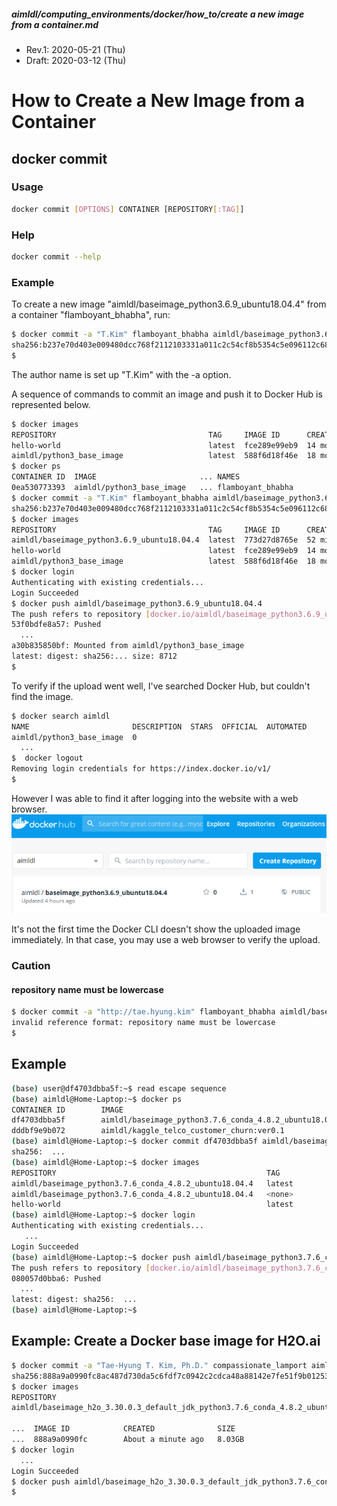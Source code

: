 ##### aimldl/computing_environments/docker/how_to/create a new image from a container.md
* Rev.1: 2020-05-21 (Thu)
* Draft: 2020-03-12 (Thu)
# How to Create a New Image from a Container

## docker commit
### Usage
```bash
docker commit [OPTIONS] CONTAINER [REPOSITORY[:TAG]]
```
### Help
```bash
docker commit --help
```
### Example
To create a new image "aimldl/baseimage_python3.6.9_ubuntu18.04.4" from a container "flamboyant_bhabha", run:
```bash
$ docker commit -a "T.Kim" flamboyant_bhabha aimldl/baseimage_python3.6.9_ubuntu18.04.4
sha256:b237e70d403e009480dcc768f2112103331a011c2c54cf8b5354c5e096112c68
$
```
The author name is set up "T.Kim" with the -a option.

A sequence of commands to commit an image and push it to Docker Hub is represented below.
```bash
$ docker images
REPOSITORY                                  TAG     IMAGE ID      CREATED         SIZE
hello-world                                 latest  fce289e99eb9  14 months ago   1.84kB
aimldl/python3_base_image                   latest  588f6d18f46e  18 months ago   1.09GB
$ docker ps
CONTAINER ID  IMAGE                       ... NAMES
0ea530773393  aimldl/python3_base_image   ... flamboyant_bhabha
$ docker commit -a "T.Kim" flamboyant_bhabha aimldl/baseimage_python3.6.9_ubuntu18.04.4
sha256:b237e70d403e009480dcc768f2112103331a011c2c54cf8b5354c5e096112c68
$ docker images
REPOSITORY                                  TAG     IMAGE ID      CREATED         SIZE
aimldl/baseimage_python3.6.9_ubuntu18.04.4  latest  773d27d8765e  52 minutes ago  1.57GB
hello-world                                 latest  fce289e99eb9  14 months ago   1.84kB
aimldl/python3_base_image                   latest  588f6d18f46e  18 months ago   1.09GB
$ docker login
Authenticating with existing credentials...
Login Succeeded
$ docker push aimldl/baseimage_python3.6.9_ubuntu18.04.4
The push refers to repository [docker.io/aimldl/baseimage_python3.6.9_ubuntu18.04.4]
53f0bdfe8a57: Pushed                                                  
  ...
a30b835850bf: Mounted from aimldl/python3_base_image
latest: digest: sha256:... size: 8712
$
```

To verify if the upload went well, I've searched Docker Hub, but couldn't find the image.
```bash
$ docker search aimldl
NAME                       DESCRIPTION  STARS  OFFICIAL  AUTOMATED
aimldl/python3_base_image  0
  ...
$  docker logout
Removing login credentials for https://index.docker.io/v1/
$
```
However I was able to find it after logging into the website with a web browser.
<img src="images/dockerhub-homepage-aimldl-baseimage_python3.6.9_ubuntu18.04.4.png">

It's not the first time the Docker CLI doesn't show the uploaded image immediately.
In that case, you may use a web browser to verify the upload.

### Caution
#### repository name must be lowercase
```bash
$ docker commit -a "http://tae.hyung.kim" flamboyant_bhabha aimldl/baseimage_Python3.6.9_Ubuntu18.04.4
invalid reference format: repository name must be lowercase
$
```

## Example
```bash
(base) user@df4703dbba5f:~$ read escape sequence
(base) aimldl@Home-Laptop:~$ docker ps
CONTAINER ID        IMAGE                                                    COMMAND             CREATED             STATUS              PORTS                    NAMES
df4703dbba5f        aimldl/baseimage_python3.7.6_conda_4.8.2_ubuntu18.04.4   "bash"              About an hour ago   Up About an hour                             conda
dddbf9e9b072        aimldl/kaggle_telco_customer_churn:ver0.1                "bash"              2 hours ago         Up 2 hours          0.0.0.0:8080->8080/tcp   telco
(base) aimldl@Home-Laptop:~$ docker commit df4703dbba5f aimldl/baseimage_python3.7.6_conda_4.8.2_ubuntu18.04.4
sha256:  ...
(base) aimldl@Home-Laptop:~$ docker images
REPOSITORY                                               TAG                 IMAGE ID            CREATED             SIZE
aimldl/baseimage_python3.7.6_conda_4.8.2_ubuntu18.04.4   latest              1b5f015ba472        17 seconds ago      5.84GB
aimldl/baseimage_python3.7.6_conda_4.8.2_ubuntu18.04.4   <none>              562fb67f8f2d        8 days ago          5.44GB
hello-world                                              latest              fce289e99eb9        14 months ago       1.84kB
(base) aimldl@Home-Laptop:~$ docker login
Authenticating with existing credentials...
   ...
Login Succeeded
(base) aimldl@Home-Laptop:~$ docker push aimldl/baseimage_python3.7.6_conda_4.8.2_ubuntu18.04.4:latest
The push refers to repository [docker.io/aimldl/baseimage_python3.7.6_conda_4.8.2_ubuntu18.04.4]
080057d0bba6: Pushed 
  ...
latest: digest: sha256:  ...
(base) aimldl@Home-Laptop:~$ 
```

## Example: Create a Docker base image for H2O.ai
```bash
$ docker commit -a "Tae-Hyung T. Kim, Ph.D." compassionate_lamport aimldl/baseimage_h2o_3.30.0.3_default_jdk_python3.7.6_conda_4.8.2_ubuntu18.04.4
sha256:888a9a0990fc8ac487d730da5c6fdf7c0942c2cdca48a88142e7fe51f9b01253
$ docker images
REPOSITORY                                                                       TAG   ...
aimldl/baseimage_h2o_3.30.0.3_default_jdk_python3.7.6_conda_4.8.2_ubuntu18.04.4  latest...

...  IMAGE ID            CREATED              SIZE
...  888a9a0990fc        About a minute ago   8.03GB
$ docker login
  ...
Login Succeeded
$ docker push aimldl/baseimage_h2o_3.30.0.3_default_jdk_python3.7.6_conda_4.8.2_ubuntu18.04.4
$
```
